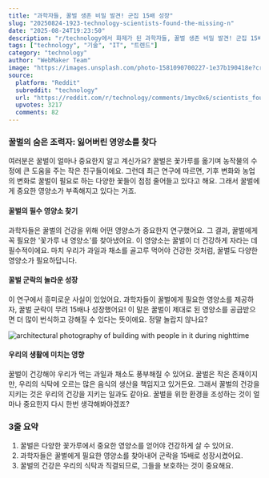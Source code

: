 ```yaml
---
title: "과학자들, 꿀벌 생존 비밀 발견! 군집 15배 성장"
slug: "20250824-1923-technology-scientists-found-the-missing-n"
date: "2025-08-24T19:23:50"
description: "r/technology에서 화제가 된 과학자들, 꿀벌 생존 비밀 발견! 군집 15배 성장에 대한 깊이 있는 분석과 인사이트"
tags: ["technology", "기술", "IT", "트렌드"]
category: "technology"
author: "WebMaker Team"
image: "https://images.unsplash.com/photo-1581090700227-1e37b190418e?crop=entropy&cs=tinysrgb&fit=max&fm=jpg&ixid=M3w3OTU0NDF8MHwxfHNlYXJjaHwzN3x8dGVjaG5vbG9neXxlbnwxfDB8fHwxNzU2MDMxMDIyfDA&ixlib=rb-4.1.0&q=80&w=1080"
source:
  platform: "Reddit"
  subreddit: "technology"
  url: "https://reddit.com/r/technology/comments/1myc0x6/scientists_found_the_missing_nutrients_bees_need/"
  upvotes: 3217
  comments: 82
---
```


### 꿀벌의 숨은 조력자: 잃어버린 영양소를 찾다

여러분은 꿀벌이 얼마나 중요한지 알고 계신가요? 꿀벌은 꽃가루를 옮기며 농작물의 수정에 큰 도움을 주는 작은 친구들이에요. 그런데 최근 연구에 따르면, 기후 변화와 농업의 변화로 꿀벌이 필요로 하는 다양한 꽃들이 점점 줄어들고 있다고 해요. 그래서 꿀벌에게 중요한 영양소가 부족해지고 있다는 거죠.

#### 꿀벌의 필수 영양소 찾기

과학자들은 꿀벌의 건강을 위해 어떤 영양소가 중요한지 연구했어요. 그 결과, 꿀벌에게 꼭 필요한 '꽃가루 내 영양소'를 찾아냈어요. 이 영양소는 꿀벌이 더 건강하게 자라는 데 필수적이에요. 마치 우리가 과일과 채소를 골고루 먹어야 건강한 것처럼, 꿀벌도 다양한 영양소가 필요하답니다.

#### 꿀벌 군락의 놀라운 성장

이 연구에서 흥미로운 사실이 있었어요. 과학자들이 꿀벌에게 필요한 영양소를 제공하자, 꿀벌 군락이 무려 15배나 성장했어요! 이 말은 꿀벌이 제대로 된 영양소를 공급받으면 더 많이 번식하고 강해질 수 있다는 뜻이에요. 정말 놀랍지 않나요?

![architectural photography of building with people in it during nighttime](https://images.unsplash.com/photo-1480944657103-7fed22359e1d?crop=entropy&cs=tinysrgb&fit=max&fm=jpg&ixid=M3w3OTU0NDF8MHwxfHNlYXJjaHwxNXx8YnVzaW5lc3N8ZW58MXwwfHx8MTc1NjAzMTAyM3ww&ixlib=rb-4.1.0&q=80&w=1080)

#### 우리의 생활에 미치는 영향

꿀벌이 건강해야 우리가 먹는 과일과 채소도 풍부해질 수 있어요. 꿀벌은 작은 존재이지만, 우리의 식탁에 오르는 많은 음식의 생산을 책임지고 있거든요. 그래서 꿀벌의 건강을 지키는 것은 우리의 건강을 지키는 일과도 같아요. 꿀벌을 위한 환경을 조성하는 것이 얼마나 중요한지 다시 한번 생각해봐야겠죠?

### 3줄 요약

1. 꿀벌은 다양한 꽃가루에서 중요한 영양소를 얻어야 건강하게 살 수 있어요.
2. 과학자들은 꿀벌에게 필요한 영양소를 찾아내어 군락을 15배로 성장시켰어요.
3. 꿀벌의 건강은 우리의 식탁과 직결되므로, 그들을 보호하는 것이 중요해요.
